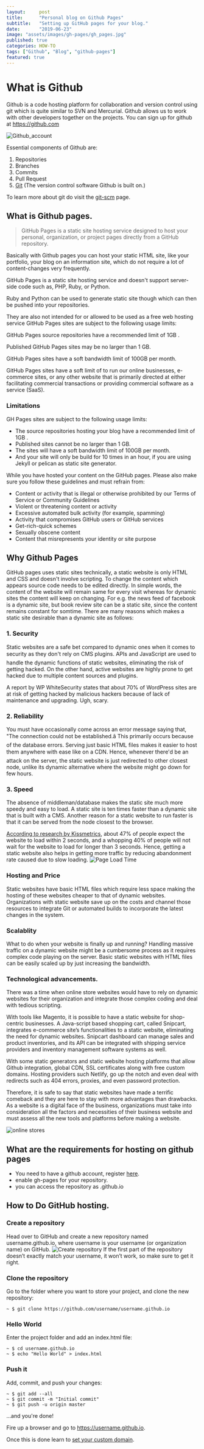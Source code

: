 ```yaml
---
layout:     post
title:      "Personal blog on Github Pages"
subtitle:   "Setting up GitHub pages for your blog."
date:       "2019-06-23"
image: "assets/images/gh-pages/gh_pages.jpg"
published: true
categories: HOW-TO
tags: ["Github", "Blog", "github-pages"]
featured: true
---
```


# What is Github
Github is a code hosting platform for collaboration and version control using git which is quite similar to SVN and Mercurial. Github allows us to work with other developers together on the projects. You can sign up for github at https://github.com

![Github_account](https://www.w3schools.com/whatis/img_github_account.jpg)

Essential components of Github are:
1. Repositories
2. Branches
3. Commits
4. Pull Request
5. [Git] (The version control software Github is built on.)

To learn more about git do visit the [git-scm] page.

## What is Github pages.

> GitHub Pages is a static site hosting service designed to host your personal, organization, or project pages directly from a GitHub repository.

Basically with Github pages you can host your static HTML site, like your portfolio, your blog on an information site, which do not require a lot of content-changes very frequently.

GitHub Pages is a static site hosting service and doesn't support server-side code such as, PHP, Ruby, or Python.

Ruby and Python can be used to generate static site though which can then be pushed into your repositories.

They are also not intended for or allowed to be used as a free web hosting service
GitHub Pages sites are subject to the following usage limits:

GitHub Pages source repositories have a recommended limit of 1GB .

Published GitHub Pages sites may be no larger than 1 GB.

GitHub Pages sites have a soft bandwidth limit of 100GB per month.

GitHub Pages sites have a soft limit of to run our online businesses, e-commerce sites, or any other website that is primarily directed at either facilitating commercial transactions or providing commercial software as a service (SaaS).

### Limitations

GH Pages sites are subject to the following usage limits:

* The source repositories hosting your blog have a recommended limit of 1GB .
* Published sites cannot be no larger than 1 GB.
* The sites will have a soft bandwidth limit of 100GB per month.
* And your site will only be build for 10 times in an hour, if you are using Jekyll or pelican as static site generator.

While you have hosted your content on the GitHub pages. Please also make sure you follow these guidelines and must refrain from:
* Content or activity that is illegal or otherwise prohibited by our Terms of Service or Community Guidelines
* Violent or threatening content or activity
* Excessive automated bulk activity (for example, spamming)
* Activity that compromises GitHub users or GitHub services
* Get-rich-quick schemes
* Sexually obscene content
* Content that misrepresents your identity or site purpose

## Why Github Pages
GitHub pages uses static sites technically, a static website is only HTML and CSS and doesn't involve scripting. To change the content which appears source code needs to be edited directly. In simple words, the content of the website will remain same for every visit whereas for dynamic sites the content will keep on changing. For e.g. the news feed of facebook is a dynamic site, but book review site can be a static site, since the content remains constant for somtime.  There are many reasons which makes a static site desirable than a dynamic site as follows:

### 1. Security
Static websites are a safe bet compared to dynamic ones when it comes to security as they don't rely on CMS plugins. APIs and JavaScript are used to handle the dynamic functions of static websites, eliminating the risk of getting hacked. On the other hand, active websites are highly prone to get hacked due to multiple content sources and plugins.

A report by WP WhiteSecurity states that about 70% of WordPress sites are at risk of getting hacked by malicious hackers because of lack of maintenance and upgrading. Ugh, scary.

### 2. Reliability
You must have occasionally come across an error message saying that, "The connection could not be established.â This primarily occurs because of the database errors. Serving just basic HTML files makes it easier to host them anywhere with ease like on a CDN.
Hence, whenever there'd be an attack on the server, the static website is just redirected to other closest node, unlike its dynamic alternative where the website might go down for few hours.

### 3. Speed
The absence of middleman/database makes the static site much more speedy and easy to load.
A static site is ten times faster than a dynamic site that is built with a CMS. Another reason for a static website to run faster is that it can be served from the node closest to the browser.

[According to research by Kissmetrics], about 47% of people expect the website to load within 2 seconds, and a whopping 40% of people will not wait for the website to load for longer than 3 seconds. Hence, getting a static website also helps in getting more traffic by reducing abandonment rate caused due to slow loading.
![Page Load Time](/assets/images/gh-pages/loading-time-sml.jpg)

### Hosting and Price
Static websites have basic HTML files which require less space making the hosting of these websites cheaper to that of dynamic websites. Organizations with static website save up on the costs and channel those resources to integrate Git or automated builds to incorporate the latest changes in the system.

### Scalablity
What to do when your website is finally up and running? Handling massive traffic on a dynamic website might be a cumbersome process as it requires complex code playing on the server. Basic static websites with HTML files can be easily scaled up by just increasing the bandwidth.

### Technological advancements.

There was a time when online store websites would have to rely on dynamic websites for their organization and integrate those complex coding and deal with tedious scripting.

With tools like Magento, it is possible to have a static website for shop-centric businesses. A Java-script based shopping cart, called Snipcart, integrates e-commerce site’s functionalities to a static website, eliminating the need for dynamic websites. Snipcart dashboard can manage sales and product inventories, and its API can be integrated with shipping service providers and inventory management software systems as well.

With some static generators and static website hosting platforms that allow Github integration, global CDN, SSL certificates along with free custom domains. Hosting providers such Netlify, go up the notch and even deal with redirects such as 404 errors, proxies, and even password protection.

Therefore, it is safe to say that static websites have made a terrific comeback and they are here to stay with more advantages than drawbacks. As a website is a digital face of the business, organizations must take into consideration all the factors and necessities of their business website and must assess all the new tools and platforms before making a website.

![online stores](/assets/images/gh-pages/website-1624028-1280.png)

## What are the requirements for hosting on github pages
- You need to have a github account, register [here].
- enable gh-pages for your repository.
- you can access the repository as <reponame>.github.io

## How to Do GitHub hosting.

### Create a repository
Head over to GitHub and create a new repository named username.github.io, where username is your username (or organization name) on GitHub.
![Create repository](/assets/images/gh-pages/user-repo@2x.png)
If the first part of the repository doesn’t exactly match your username, it won’t work, so make sure to get it right.


### Clone the repository
Go to the folder where you want to store your project, and clone the new repository:

    ~ $ git clone https://github.com/username/username.github.io    

### Hello World
Enter the project folder and add an index.html file:

    ~ $ cd username.github.io
    ~ $ echo "Hello World" > index.html

### Push it
Add, commit, and push your changes:

    ~ $ git add --all
    ~ $ git commit -m "Initial commit"
    ~ $ git push -u origin master

…and you're done!


Fire up a browser and go to https://username.github.io.

Once this is done learn to [set your custom domain].





[Git]:https://git-scm.com
[git-scm]:https://git-scm.com/doc
[According to research by Kissmetrics]: https://neilpatel.com/blog/loading-time/
[Page Load Time]:https://blog.kissmetrics.com/loading-time/
[here]:https://github.com
[set your custom domain]:https://www.omps.in/2019-06-22-https-github-cloudflare.html
